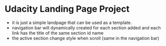 # Udacity Landing Page Project

- it is just a simple landpage that can be used as a template.
- navigation bar will dynamically created for each section added and each link has the title of the same section id name
- the active section change style when scroll (same in the navigation bar)